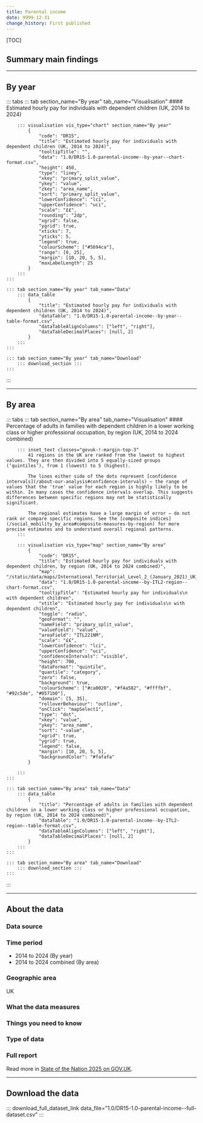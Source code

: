 ```yaml
---
title: Parental income
date: 9999-12-31
change_history: First published
---
```



[TOC]

## Summary main findings

---

## By year

::: tabs
    ::: tab section_name="By year" tab_name="Visualisation"
        #### Estimated hourly pay for individuals with dependent children (UK, 2014 to 2024)

        ::: visualisation vis_type="chart" section_name="By year"
            {
                "code": "DR15",
                "title": "Estimated hourly pay for individuals with dependent children (UK, 2014 to 2024)",
                "tooltipTitle": "",
                "data": "1.0/DR15-1.0-parental-income--by-year--chart-format.csv",
                "height": 450,
                "type": "liney",
                "xkey": "primary_split_value",
                "ykey": "value",
                "zkey": "area_name",
                "sort": "primary_split_value",
                "lowerConfidence": "lci",
                "upperConfidence": "uci",
                "scale": "££",
                "rounding": "2dp",
                "xgrid": false,
                "ygrid": true,
                "xticks": 7,
                "yticks": 5,
                "legend": true,
                "colourScheme": ["#5694ca"],
                "range": [0, 25],
                "margin": [10, 20, 5, 5],
                "maxLabelLength": 25
            }
        :::
    :::

    ::: tab section_name="By year" tab_name="Data"
        ::: data_table
            {
                "title": "Estimated hourly pay for individuals with dependent children (UK, 2014 to 2024)",
                "dataTable": "1.0/DR15-1.0-parental-income--by-year--table-format.csv",
                "dataTableAlignColumns": ["left", "right"],
                "dataTableDecimalPlaces": [null, 2]
            }
        :::
    :::

    ::: tab section_name="By year" tab_name="Download"
        ::: download_section :::
    :::
:::

---

## By area

::: tabs
    ::: tab section_name="By area" tab_name="Visualisation"
        #### Percentage of adults in families with dependent children in a lower working class or higher professional occupation, by region (UK, 2014 to 2024 combined)

        ::: inset_text classes="govuk-!-margin-top-3"
            41 regions in the UK are ranked from the lowest to highest values. They are then divided into 5 equally-sized groups (‘quintiles’), from 1 (lowest) to 5 (highest).
            
            The lines either side of the dots represent [confidence intervals](/about-our-analysis#confidence-intervals) – the range of values that the 'true' value for each region is highly likely to be within. In many cases the confidence intervals overlap. This suggests differences between specific regions may not be statistically significant.
            
            The regional estimates have a large margin of error – do not rank or compare specific regions. See the [composite indices](/social_mobility_by_area#composite-measures-by-region) for more precise estimates and to understand overall regional patterns.
        :::

        ::: visualisation vis_type="map" section_name="By area"
            {
                "code": "DR15",
                "title": "Estimated hourly pay for individuals with dependent children, by region (UK, 2014 to 2024 combined)",
                "map": "/static/data/maps/International_Territorial_Level_2_(January_2021)_UK_BUC.json",
                "data": "1.0/DR15-1.0-parental-income--by-ITL2-region--chart-format.csv",
                "tooltipTitle": "Estimated hourly pay for individuals\n with dependent children",
                "xtitle": "Estimated hourly pay for individuals\n with dependent children",
                "toggle": "radio",
                "geoFormat": "",
                "nameField": "primary_split_value",
                "valueField": "value",
                "areaField": "ITL221NM",
                "scale": "££",
                "lowerConfidence": "lci",
                "upperConfidence": "uci",
                "confidenceIntervals": "visible",
                "height": 700,
                "dataFormat": "quintile",
                "quantile": "category",
                "zero": false,
                "background": true,
                "colourScheme": ["#ca0020", "#f4a582", "#ffffbf", "#92c5de", "#0571b0"],
                "domain": [5, 35],
                "rolloverBehaviour": "outline",
                "onClick": "mapSelect1",
                "type": "dot",
                "xkey": "value",
                "ykey": "area_name",
                "sort": "-value",
                "xgrid": true,
                "ygrid": true,
                "legend": false,
                "margin": [10, 20, 5, 5],
                "backgroundColor": "#fafafa"
            }
                
        :::
    :::

    ::: tab section_name="By area" tab_name="Data"
        ::: data_table
            {
                "title": "Percentage of adults in families with dependent children in a lower working class or higher professional occupation, by region (UK, 2014 to 2024 combined)",
                "dataTable": "1.0/DR15-1.0-parental-income--by-ITL2-region--table-format.csv",
                "dataTableAlignColumns": ["left", "right"],
                "dataTableDecimalPlaces": [null, 2]
            }
        :::
    :::

    ::: tab section_name="By area" tab_name="Download"
        ::: download_section :::
    :::
:::

---

## About the data

### Data source

### Time period
* 2014 to 2024 (By year)
* 2014 to 2024 combined (By area)

### Geographic area
UK

### What the data measures

### Things you need to know


### Type of data

### Full report
Read more in [State of the Nation 2025 on GOV.UK]().

---

## Download the data

::: download_full_dataset_link data_file="1.0/DR15-1.0-parental-income--full-dataset.csv" :::
